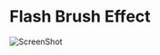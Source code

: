 Flash Brush Effect
==========
![ScreenShot](https://raw.github.com/wwwins/as3-brush-effect/master/screenshots/pic_000.png)